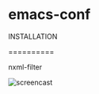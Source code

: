 emacs-conf
==========

INSTALLATION

==========

nxml-filter

![screencast](swamp-agr.github.com/emacs-conf/img/screencast.gif)